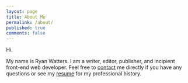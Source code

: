 ```yaml
---
layout: page
title: About Me
permalink: /about/
published: true
comments: false
---
```


Hi. 

My name is Ryan Watters. I am a writer, editor, publisher, and incipient front-end web developer. Feel free to [contact](/contact) me directly if you have any questions or see my [resume](/resume) for my professional history.
